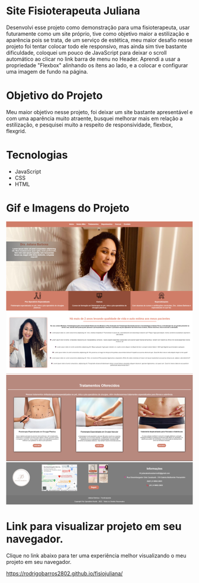 # Site Fisioterapeuta Juliana

Desenvolvi esse projeto como demonstração para uma fisioterapeuta, usar futuramente como um site próprio, tive como objetivo maior a estilização e aparência pois se trata, de um serviço de estética, meu maior desafio nesse projeto foi tentar colocar todo ele responsivo, mas ainda sim tive bastante dificuldade, coloquei um pouco de JavaScript para deixar o scroll automático ao clicar no link barra de menu no Header. Aprendi a usar a propriedade "Flexbox" alinhando os ítens ao lado, e a colocar e configurar uma imagem de fundo na página.

##

# Objetivo do Projeto

Meu maior objetivo nesse projeto, foi deixar um site bastante apresentável e com uma aparência muito atraente, busquei melhorar mais em relação a estilização, e pesquisei muito a respeito de responsividade, flexbox, flexgrid.

##

# Tecnologias

* JavaScript
* CSS
* HTML

##

# Gif e Imagens do Projeto

![Imagens do Início](imagens/print1.png)
![Imagens da Apresentação ](imagens/print2.png)
![Imagens do Tratamentos](imagens/print3.png)
![Imagens do Rodapé](imagens/print4.png)

##

# Link para visualizar projeto em seu navegador.

Clique no link abaixo para ter uma experiência melhor visualizando o meu projeto em seu navegador.

https://rodrigobarros2802.github.io/fisiojuliana/
